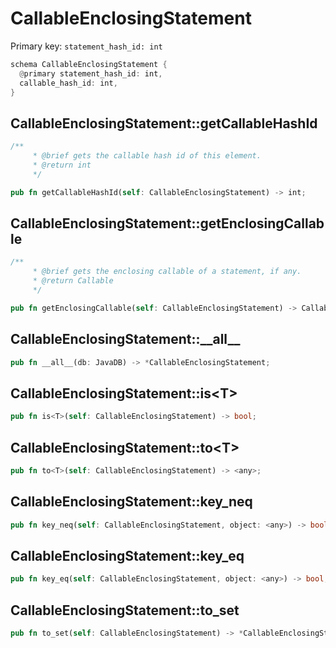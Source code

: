 # CallableEnclosingStatement

Primary key: `statement_hash_id: int`

```rust
schema CallableEnclosingStatement {
  @primary statement_hash_id: int,
  callable_hash_id: int,
}
```
## CallableEnclosingStatement::getCallableHashId

```rust
/**
     * @brief gets the callable hash id of this element.
     * @return int
     */
```
```rust
pub fn getCallableHashId(self: CallableEnclosingStatement) -> int;
```
## CallableEnclosingStatement::getEnclosingCallable

```rust
/**
     * @brief gets the enclosing callable of a statement, if any.
     * @return Callable
     */
```
```rust
pub fn getEnclosingCallable(self: CallableEnclosingStatement) -> Callable;
```
## CallableEnclosingStatement::\_\_all\_\_

```rust
pub fn __all__(db: JavaDB) -> *CallableEnclosingStatement;
```
## CallableEnclosingStatement::is\<T\>

```rust
pub fn is<T>(self: CallableEnclosingStatement) -> bool;
```
## CallableEnclosingStatement::to\<T\>

```rust
pub fn to<T>(self: CallableEnclosingStatement) -> <any>;
```
## CallableEnclosingStatement::key\_neq

```rust
pub fn key_neq(self: CallableEnclosingStatement, object: <any>) -> bool;
```
## CallableEnclosingStatement::key\_eq

```rust
pub fn key_eq(self: CallableEnclosingStatement, object: <any>) -> bool;
```
## CallableEnclosingStatement::to\_set

```rust
pub fn to_set(self: CallableEnclosingStatement) -> *CallableEnclosingStatement;
```
